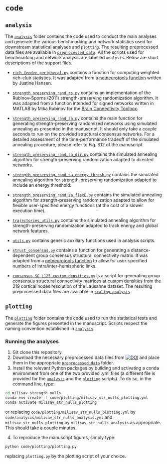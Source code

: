 # `code`

## `analysis`

The [`analysis`](https://github.com/fmilisav/milisav_strength_nulls/blob/main/code/analysis) folder contains the code used to conduct the main analyses and generate the various benchmarking and network statistics used for downstream statistical analyses and [`plotting`](https://github.com/fmilisav/milisav_strength_nulls/blob/main/code/plotting). The resulting preprocessed data files are available in [`preprocessed_data`](https://github.com/fmilisav/milisav_strength_nulls/blob/main/data/preprocessed_data). All the scripts used for benchmarking and network analysis are labelled `analysis`. Below are short descriptions of the support files.

- [`rich_feeder_peripheral.py`](https://github.com/fmilisav/milisav_strength_nulls/blob/main/code/analysis/rich_feeder_peripheral.py) contains a function for computing weighted rich-club statistics. It was adapted from a [netneurotools function](https://netneurotools.readthedocs.io/en/latest/generated/netneurotools.metrics.rich_feeder_peripheral.html#netneurotools.metrics.rich_feeder_peripheral) written by Justine Hansen.

- [`strength_preserving_rand_rs.py`](https://github.com/fmilisav/milisav_strength_nulls/blob/main/code/analysis/strength_preserving_rand_rs.py) contains an implementation of the Rubinov-Sporns (2011) strength-preserving randomization algorithm. It was adapted from a function intended for signed networks written in MATLAB by Mika Rubinov for the [Brain Connectivity Toolbox](https://sites.google.com/site/bctnet).

- [`strength_preserving_rand_sa.py`](https://github.com/fmilisav/milisav_strength_nulls/blob/main/code/analysis/strength_preserving_rand_sa.py) contains the main function for generating strength-preserving randomized networks using simulated annealing as presented in the manuscript. It should only take a couple seconds to run on the provided structural consensus networks. For a detailed assessment of the time-performance tradeoff of the simulated annealing procedure, please refer to Fig. S12 of the manuscript.

- [`strength_preserving_rand_sa_dir.py`](https://github.com/fmilisav/milisav_strength_nulls/blob/main/code/analysis/strength_preserving_rand_sa_dir.py) contains the simulated annealing algorithm for strength-preserving randomization adapted to directed networks.

- [`strength_preserving_rand_sa_energy_thresh.py`](https://github.com/fmilisav/milisav_strength_nulls/blob/main/code/analysis/strength_preserving_rand_sa_energy_thresh.py) contains the simulated annealing algorithm for strength-preserving randomization adapted to include an energy threshold.

- [`strength_preserving_rand_sa_flexE.py`](https://github.com/fmilisav/milisav_strength_nulls/blob/main/code/analysis/strength_preserving_rand_sa_flexE.py) contains the simulated annealing algorithm for strength-preserving randomization adapted to allow for flexible user-specified energy functions (at the cost of a slower execution time).

- [`trajectories_utils.py`](https://github.com/fmilisav/milisav_strength_nulls/blob/main/code/analysis/trajectories_utils.py) contains the simulated annealing algorithm for strength-preserving randomization adapted to track energy and global network features.

- [`utils.py`](https://github.com/fmilisav/milisav_strength_nulls/blob/main/code/analysis/utils.py) contains generic auxiliary functions used in analysis scripts.

- [`struct_consensus.py`](https://github.com/fmilisav/milisav_strength_nulls/blob/main/code/analysis/struct_consensus.py) contains a function for generating a distance-dependent group consensus structural connectivity matrix. It was adapted from a [netneurotools function](https://netneurotools.readthedocs.io/en/latest/generated/netneurotools.networks.struct_consensus.html) to allow for user-specified numbers of intra/inter-hemispheric links.

- [`consensus_SC_L125_custom_densities.py`](https://github.com/fmilisav/milisav_strength_nulls/blob/main/code/analysis/consensus_SC_L125_custom_densities.py) is a script for generating group consensus structural connectivity matrices at custom densities from the 219 cortical nodes resolution of the Lausanne dataset. The resulting preprocessed data files are available in [`scaling_analysis`](https://github.com/fmilisav/milisav_strength_nulls/blob/main/data/preprocessed_data/scaling_analysis).


## `plotting`

The [`plotting`](https://github.com/fmilisav/milisav_strength_nulls/blob/main/code/plotting) folder contains the code used to run the statistical tests and generate the figures presented in the manuscript.
Scripts respect the naming convention established in [`analysis`](https://github.com/fmilisav/milisav_strength_nulls/blob/main/code/analysis).


### Running the analyses

1. Git clone this repository.
2. Download the necessary preprocessed data files from [![DOI](https://zenodo.org/badge/DOI/10.5281/zenodo.10729405.svg)](https://doi.org/10.5281/zenodo.10729405) and place them in the appropriate [`preprocessed_data`](https://github.com/fmilisav/milisav_strength_nulls/blob/main/data/preprocessed_data) folder.
3. Install the relevant Python packages by building and activating a conda environment from one of the two provided .yml files (a different file is provided for the [`analysis`](https://github.com/fmilisav/milisav_strength_nulls/blob/main/code/analysis) and the [`plotting`](https://github.com/fmilisav/milisav_strength_nulls/blob/main/code/plotting) scripts). To do so, in the command line, type:

```bash
cd milisav_strength_nulls
conda env create -f code/plotting/milisav_str_nulls_plotting.yml
conda activate milisav_str_nulls_plotting
```

or replacing `code/plotting/milisav_str_nulls_plotting.yml` by `code/analysis/milisav_str_nulls_analysis.yml` and `milisav_str_nulls_plotting` by `milisav_str_nulls_analysis` as appropriate. This should take a couple minutes.

4. To reproduce the manuscript figures, simply type:

```bash
python code/plotting/plotting.py
```

replacing `plotting.py` by the plotting script of your choice.
